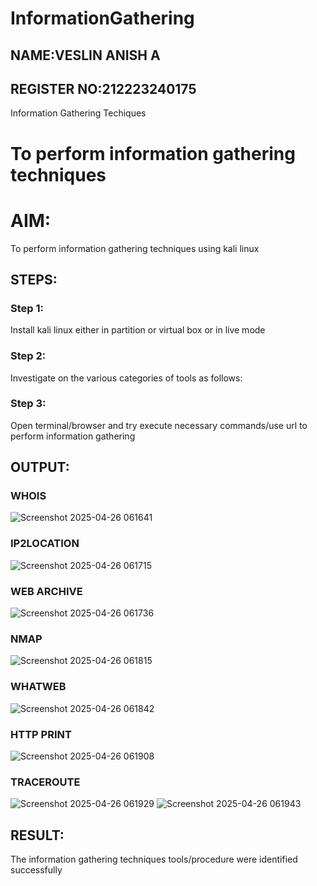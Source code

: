 # InformationGathering
## NAME:VESLIN ANISH A
## REGISTER NO:212223240175
Information Gathering Techiques

# To perform information gathering techniques

# AIM:

To perform information gathering techniques using kali linux 

## STEPS:

### Step 1:

Install kali linux either in partition or virtual box or in live mode

### Step 2:

Investigate on the various categories of tools as follows:

### Step 3:
Open terminal/browser and try execute necessary commands/use url to perform information gathering


## OUTPUT:
### WHOIS
![Screenshot 2025-04-26 061641](https://github.com/user-attachments/assets/2bca6bb7-d8e6-43de-902b-379249256607)

### IP2LOCATION
![Screenshot 2025-04-26 061715](https://github.com/user-attachments/assets/ac34ce39-b7ce-4667-b6f9-dc237fb6aff6)

### WEB ARCHIVE
![Screenshot 2025-04-26 061736](https://github.com/user-attachments/assets/f8c1f5e5-b761-4307-b253-96e5e0ba8bb3)

### NMAP
![Screenshot 2025-04-26 061815](https://github.com/user-attachments/assets/580a2e28-a3a2-4888-851c-08ca42d6614a)

### WHATWEB
![Screenshot 2025-04-26 061842](https://github.com/user-attachments/assets/3f9521b9-bad9-4c33-b800-4ecd4e3a7077)

### HTTP PRINT
![Screenshot 2025-04-26 061908](https://github.com/user-attachments/assets/7a6a8a47-c6f0-4a31-890a-1d5d551322d8)

### TRACEROUTE
![Screenshot 2025-04-26 061929](https://github.com/user-attachments/assets/e4f80a3a-5a55-4808-9903-ef09bde29036)
![Screenshot 2025-04-26 061943](https://github.com/user-attachments/assets/0763d1e2-eaa0-4b55-9cad-3dc08c1880f9)


## RESULT:
The information gathering techniques tools/procedure were  identified successfully
